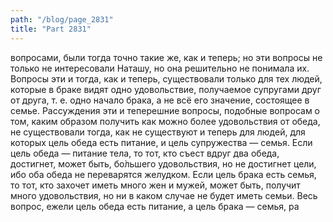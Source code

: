 ```yaml
---
path: "/blog/page_2831"
title: "Part 2831"
---
```


 вопросами, были тогда точно такие же, как и теперь; но эти вопросы не только не интересовали Наташу, но она решительно не понимала их.
Вопросы эти и тогда, как и теперь, существовали только для тех людей, которые в браке видят одно удовольствие, получаемое супругами друг от друга, т. е. одно начало брака, а не всё его значение, состоящее в семье.
Рассуждения эти и теперешние вопросы, подобные вопросам о том, каким образом получить как можно более удовольствия от обеда, не существовали тогда, как не существуют и теперь для людей, для которых цель обеда есть питание, и цель супружества — семья.
Если цель обеда — питание тела, то тот, кто съест вдруг два обеда, достигнет, может быть, бо̀льшего удовольствия, но не достигнет цели, ибо оба обеда не переварятся желудком.
Если цель брака есть семья, то тот, кто захочет иметь много жен и мужей, может быть, получит много удовольствия, но ни в каком случае не будет иметь семьи.
Весь вопрос, ежели цель обеда есть питание, а цель брака — семья, ра
